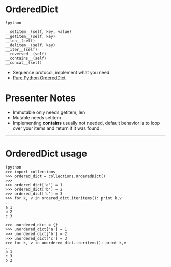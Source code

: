 # OrderedDict

    !python

    __setitem__(self, key, value)
    __getitem__(self, key)
    __len__(self)
    __delitem__(self, key)
    __iter__(self)
    __reversed__(self)
    __contains__(self)
    __concat__(self)

- Sequence protocol, implement what you need
- [Pure Python OrderedDict](http://code.activestate.com/recipes/576693/)

# Presenter Notes

- Immutable only needs getitem, len
- Mutable needs setitem
- Implementing __contains__ usually not needed, default behavior is to loop
  over your items and return if it was found.

--------------------------------------------------

# OrderedDict usage

    !python
    >>> import collections
    >>> ordered_dict = collections.OrderedDict()
    >>>
    >>> ordered_dict['a'] = 1
    >>> ordered_dict['b'] = 2
    >>> ordered_dict['c'] = 3
    >>> for k, v in ordered_dict.iteritems(): print k,v
    ...
    a 1
    b 2
    c 3

    >>> unordered_dict = {}
    >>> unordered_dict['a'] = 1
    >>> unordered_dict['b'] = 2
    >>> unordered_dict['c'] = 3
    >>> for k, v in unordered_dict.iteritems(): print k,v
    ...
    a 1
    c 3
    b 2
